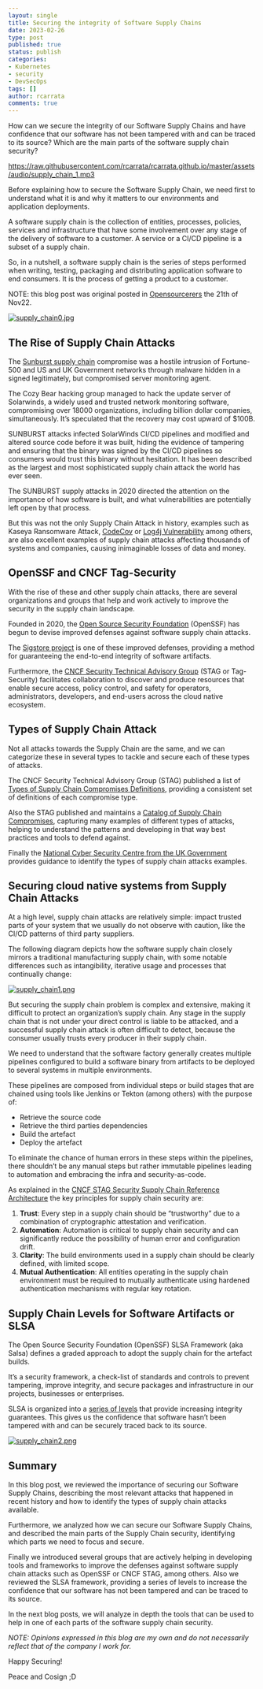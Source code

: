 ```yaml
---
layout: single
title: Securing the integrity of Software Supply Chains
date: 2023-02-26
type: post
published: true
status: publish
categories:
- Kubernetes
- security
- DevSecOps
tags: []
author: rcarrata
comments: true
---
```


How can we secure the integrity of our Software Supply Chains and have confidence that our software has not been tampered with and can be traced to its source? Which are the main parts of the software supply chain security?

https://raw.githubusercontent.com/rcarrata/rcarrata.github.io/master/assets/audio/supply_chain_1.mp3

Before explaining how to secure the Software Supply Chain, we need first to understand what it is and why it matters to our environments and application deployments.

A software supply chain is the collection of entities, processes, policies, services and infrastructure that have some involvement over any stage of the delivery of software to a customer. A service or a CI/CD pipeline is a subset of a supply chain.

So, in a nutshell, a software supply chain is the series of steps performed when writing, testing, packaging and distributing application software to end consumers. It is the process of getting a product to a customer.

NOTE: this blog post was original posted in [Opensourcerers](https://www.opensourcerers.org/2022/11/21/securing-the-integrity-of-software-supply-chains/) the 21th of Nov22.

[![](/images/supply_chain0.jpg "supply_chain0.jpg")]({{site.url}}/images/supply_chain0.jpg)

## The Rise of Supply Chain Attacks

The [Sunburst supply chain](https://www.opensourcerers.org/2022/11/21/securing-the-integrity-of-software-supply-chains/) compromise was a hostile intrusion of Fortune-500 and US and UK Government networks through malware hidden in a signed legitimately, but compromised server monitoring agent.

The Cozy Bear hacking group managed to hack the update server of Solarwinds, a widely used and trusted network monitoring software, compromising over 18000 organizations, including billion dollar companies, simultaneously. It’s speculated that the recovery may cost upward of $100B. 

SUNBURST attacks infected SolarWinds CI/CD pipelines and modified and altered source code before it was built, hiding the evidence of tampering and ensuring that the binary was signed by the CI/CD pipelines so consumers would trust this binary without hesitation. It has been described as the largest and most sophisticated supply chain attack the world has ever seen.

The SUNBURST supply attacks in 2020 directed the attention on the importance of how software is built, and what vulnerabilities are potentially left open by that process. 

But this was not the only Supply Chain Attack in history, examples such as Kaseya Ransomware Attack, [CodeCov](https://blog.gitguardian.com/codecov-supply-chain-breach/) or [Log4j Vulnerability](https://www.cisa.gov/uscert/apache-log4j-vulnerability-guidance) among others, are also excellent examples of supply chain attacks affecting thousands of systems and companies, causing inimaginable losses of data and money.

## OpenSSF and CNCF Tag-Security

With the rise of these and other supply chain attacks, there are several organizations and groups that help and work actively to improve the security in the supply chain landscape.

Founded in 2020, the [Open Source Security Foundation](https://openssf.org/) (OpenSSF) has begun to devise improved defenses against software supply chain attacks.

The [Sigstore project](https://www.sigstore.dev/) is one of these improved defenses, providing a method for guaranteeing the end-to-end integrity of software artifacts.

Furthermore, the [CNCF Security Technical Advisory Group](https://github.com/cncf/tag-security) (STAG or Tag-Security) facilitates collaboration to discover and produce resources that enable secure access, policy control, and safety for operators, administrators, developers, and end-users across the cloud native ecosystem.

## Types of Supply Chain Attack

Not all attacks towards the Supply Chain are the same, and we can categorize these in several types to tackle and secure each of these types of attacks.

The CNCF Security Technical Advisory Group (STAG) published a list of [Types of Supply Chain Compromises Definitions](https://github.com/cncf/tag-security/blob/main/supply-chain-security/compromises/compromise-definitions.md), providing a consistent set of definitions of each compromise type.

Also the STAG published and maintains a [Catalog of Supply Chain Compromises](https://github.com/cncf/tag-security/tree/main/supply-chain-security/compromises), capturing many examples of different types of attacks, helping to understand the patterns and developing in that way best practices and tools to defend against.

Finally the [National Cyber Security Centre from the UK Government](https://www.ncsc.gov.uk/collection/supply-chain-security/supply-chain-attack-examples) provides guidance to identify the types of supply chain attacks examples.

## Securing cloud native systems from Supply Chain Attacks

At a high level, supply chain attacks are relatively simple: impact trusted parts of your system that we usually do not observe with caution, like the CI/CD patterns of third party suppliers.

The following diagram depicts how the software supply chain closely mirrors a traditional manufacturing supply chain, with some notable differences such as intangibility, iterative usage and processes that continually change: 

[![](/images/supply_chain1.png "supply_chain1.png")]({{site.url}}/images/supply_chain1.png)

But securing the supply chain problem is complex and extensive, making it difficult to protect an organization’s supply chain. Any stage in the supply chain that is not under your direct control is liable to be attacked, and a successful supply chain attack is often difficult to detect, because the consumer usually trusts every producer in their supply chain.

We need to understand that the software factory generally creates multiple pipelines configured to build a software binary from artifacts to be deployed to several systems in multiple environments. 

These pipelines are composed from individual steps or build stages that are chained using tools like Jenkins or Tekton (among others) with the purpose of:

* Retrieve the source code
* Retrieve the third parties dependencies
* Build the artefact
* Deploy the artefact

To eliminate the chance of human errors in these steps within the pipelines, there shouldn’t be any manual steps but rather immutable pipelines leading to automation and embracing the infra and security-as-code.

As explained in the [CNCF STAG Security Supply Chain Reference Architecture](https://github.com/cncf/tag-security/blob/main/supply-chain-security/secure-software-factory/secure-software-factory.md) the key principles for supply chain security are:

1. **Trust**: Every step in a supply chain should be “trustworthy” due to a combination of cryptographic attestation and verification.
2. **Automation**: Automation is critical to supply chain security and can significantly reduce the possibility of human error and configuration drift.
3. **Clarity**: The build environments used in a supply chain should be clearly defined, with limited scope.
4. **Mutual Authentication**: All entities operating in the supply chain environment must be required to mutually authenticate using hardened authentication mechanisms with regular key rotation.

## Supply Chain Levels for Software Artifacts or SLSA

The Open Source Security Foundation (OpenSSF) SLSA Framework (aka Salsa) defines a graded approach to adopt the supply chain for the artefact builds.

It’s a security framework, a check-list of standards and controls to prevent tampering, improve integrity, and secure packages and infrastructure in our projects, businesses or enterprises. 

SLSA is organized into a [series of levels](https://slsa.dev/spec/v0.1/levels) that provide increasing integrity guarantees. This gives us the confidence that software hasn’t been tampered with and can be securely traced back to its source.

[![](/images/supply_chain2.png "supply_chain2.png")]({{site.url}}/images/supply_chain2.png)

## Summary

In this blog post, we reviewed the importance of securing our Software Supply Chains, describing the most relevant attacks that happened in recent history and how to identify the types of supply chain attacks available.

Furthermore, we analyzed how we can secure our Software Supply Chains, and described the main parts of the Supply Chain security, identifying which parts we need to focus and secure.

Finally we introduced several groups that are actively helping in developing tools and frameworks to improve the defenses against software supply chain attacks such as OpenSSF or CNCF STAG, among others. Also we reviewed the SLSA framework, providing a series of levels to increase the confidence that our software has not been tampered and can be traced to its source.

In the next blog posts, we will analyze in depth the tools that can be used to help in one of each parts of the software supply chain security.

*NOTE: Opinions expressed in this blog are my own and do not necessarily reflect that of the company I work for.*

Happy Securing! 

Peace and Cosign ;D
<script type="text/javascript" src="https://cdnjs.buymeacoffee.com/1.0.0/button.prod.min.js" data-name="bmc-button" data-slug="rcarrata" data-color="#FFDD00" data-emoji=""  data-font="Cookie" data-text="You like this blog? It helped? Buy me a coffee :)" data-outline-color="#000000" data-font-color="#000000" data-coffee-color="#ffffff" ></script>